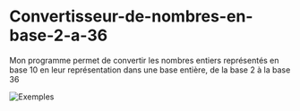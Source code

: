 # Convertisseur-de-nombres-en-base-2-a-36
Mon programme permet de convertir les nombres entiers représentés en base 10 en leur représentation dans une base entière, de la base 2 à la base 36

![Exemples](https://github.com/TheRealDAZL/Convertisseur-de-nombres-en-base-2---36/assets/116024728/0c028f89-6471-4117-9853-28b12fb02cc6)
